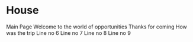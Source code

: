 # House
Main Page
Welcome to the world of opportunities
Thanks for coming
How was the trip
Line no 6
Line no 7
Line no 8
Line no 9
